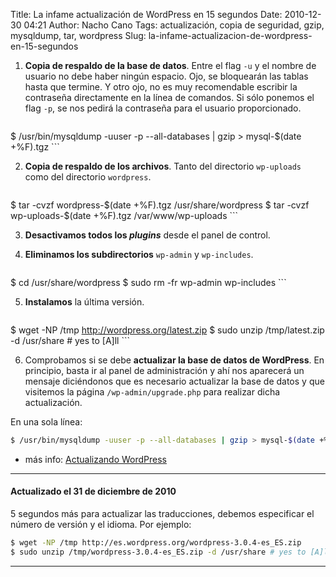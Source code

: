 Title: La infame actualización de WordPress en 15 segundos
Date: 2010-12-30 04:21
Author: Nacho Cano
Tags: actualización, copia de seguridad, gzip, mysqldump, tar, wordpress
Slug: la-infame-actualizacion-de-wordpress-en-15-segundos

1.  __Copia de respaldo de la base de datos__. Entre el flag `-u` y el
    nombre de usuario no debe haber ningún espacio. Ojo, se bloquearán
    las tablas hasta que termine. Y otro ojo, no es muy recomendable
    escribir la contraseña directamente en la línea de comandos. Si sólo
    ponemos el flag `-p`, se nos pedirá la contraseña para el usuario
    proporcionado.

    ```bash
$ /usr/bin/mysqldump -uuser -p --all-databases | gzip > mysql-$(date +%F).tgz
    ```

2.  __Copia de respaldo de los archivos__. Tanto del directorio
    `wp-uploads` como del directorio `wordpress`.

    ```bash
$ tar -cvzf wordpress-$(date +%F).tgz /usr/share/wordpress
$ tar -cvzf wp-uploads-$(date +%F).tgz /var/www/wp-uploads
    ```

3.  __Desactivamos todos los *plugins*__ desde el panel de control.
4.  __Eliminamos los subdirectorios__ `wp-admin` y `wp-includes`.

    ```bash
$ cd /usr/share/wordpress
$ sudo rm -fr wp-admin wp-includes
    ```

5.  __Instalamos__ la última versión.

    ```bash
$ wget -NP /tmp http://wordpress.org/latest.zip
$ sudo unzip /tmp/latest.zip -d /usr/share # yes to [A]ll
    ```

6.  Comprobamos si se debe __actualizar la base de datos de WordPress__.
    En principio, basta ir al panel de administración y ahí nos
    aparecerá un mensaje diciéndonos que es necesario actualizar la base
    de datos y que visitemos la página `/wp-admin/upgrade.php` para
    realizar dicha actualización.

En una sola línea:

```bash
$ /usr/bin/mysqldump -uuser -p --all-databases | gzip > mysql-$(date +%F).tgz && tar -cvzf wordpress-$(date +%F).tgz /usr/share/wordpress && tar -cvzf wp-uploads-$(date +%F).tgz /var/www/wp-uploads && cd /usr/share/wordpress && sudo rm -fr wp-admin wp-includes && wget -NP /tmp http://wordpress.org/latest.zip && sudo unzip /tmp/latest.zip -d /usr/share
```

- más info: [Actualizando WordPress][]

* * * * *

#### Actualizado el 31 de diciembre de 2010

5 segundos más para actualizar las traducciones, debemos especificar el número
de versión y el idioma. Por ejemplo:

```bash
$ wget -NP /tmp http://es.wordpress.org/wordpress-3.0.4-es_ES.zip
$ sudo unzip /tmp/wordpress-3.0.4-es_ES.zip -d /usr/share # yes to [A]ll
```

* * * * *

  [Actualizando WordPress]: http://codex.wordpress.org/Updating_WordPress
    "Actualizando WordPress"
